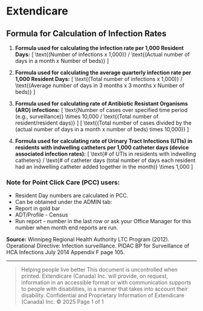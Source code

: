 # Extendicare
## Formula for Calculation of Infection Rates

1. **Formula used for calculating the infection rate per 1,000 Resident Days:**
\[
\text{(Number of infections x 1,000)} / \text{(Actual number of days in a month x Number of beds)}
\]

2. **Formula used for calculating the average quarterly infection rate per 1,000 Resident Days:**
\[
\text{(Total number of infections x 1,000)} / \text{(Average number of days in 3 months x 3 months x Number of beds)}
\]

3. **Formula used for calculating rate of Antibiotic Resistant Organisms (ARO) infections:**
\[
\text{Number of cases over specified time period (e.g., surveillance)} \times 10,000 / \text{(Total number of resident/resident days)}
\]
\[
\text{(Total number of cases divided by the (actual number of days in a month x number of beds) times 10,000)}
\]

4. **Formula used for calculating rate of Urinary Tract Infections (UTIs) in residents with indwelling catheters per 1,000 catheter days (device associated infection rates):**
\[
\text{# of UTIs in residents with indwelling catheters} / \text{# of catheter days (total number of days each resident had an indwelling catheter added together in the month)} \times 1,000
\]

### Note for Point Click Care (PCC) users:
- Resident Day numbers are calculated in PCC.
- Can be obtained under the ADMIN tab:
- Report in gold bar
- ADT/Profile - Census
- Run report - number in the last row or ask your Office Manager for this number when month end reports are run.

**Source:** Winnipeg Regional Health Authority LTC Program (2012). Operational Directive: Infection surveillance. PIDAC BP for Surveillance of HCA Infections July 2014 Appendix F page 105.

----

> Helping people live better
> This document is uncontrolled when printed.
> Extendicare (Canada) Inc. will provide, on request, information in an accessible format or with communication supports to people with disabilities, in a manner that takes into account their disability. Confidential and Proprietary Information of Extendicare (Canada) Inc. © 2025
> Page 1 of 1